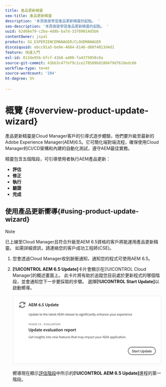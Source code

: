 ```yaml
---
title: 產品更新精靈
seo-title: 產品更新精靈
description: '本頁面是學習產品更新精靈的起點。 '
seo-description: '本頁面是學習產品更新精靈的起點。 '
uuid: 62d68e79-c2ba-4d8b-ba7d-33709014d5b6
contentOwner: jsyal
products: SG_EXPERIENCEMANAGER/CLOUDMANAGER
discoiquuid: ebcc91a5-be9e-4684-8146-d88f4013d4d1
feature: 快速入門
exl-id: 8134e956-bfcf-41b8-a408-fa4375058c6a
source-git-commit: 43bb3c477ef9c1ce178509b8180479d7616edc66
workflow-type: tm+mt
source-wordcount: '204'
ht-degree: 5%

---
```


# 概覽 {#overview-product-update-wizard}

產品更新精靈是Cloud Manager客戶的引導式逐步體驗，他們要升級至最新的Adobe Experience Manager(AEM)6.5。它可簡化端對端流程，確保使用Cloud Manager的CI/CD架構和內建的自動化測試，遵守AEM最佳實務。

精靈包含五個階段，可引導使用者執行AEM產品更新：

* **評估**
* **修正**
* **執行**
* **驗證**
* **完成**


## 使用產品更新嚮導{#using-product-update-wizard}

>[!NOTE]
>
>已上線至Cloud Manager且符合升級至AEM 6.5資格的客戶將能運用產品更新精靈。 如需詳細資訊，請連絡您的客戶成功工程師(CSE)。

1. 您會透過Cloud Manager收到脈衝通知，通知您的程式可使用AEM 6.5。

1. **[!UICONTROL AEM 6.5 Update]**&#x200B;卡片會顯示在[!UICONTROL Cloud Manager]的概述畫面上。 此卡片將有助於追蹤您目前處於更新程式的哪個階段，並會通知您下一步要採取的步驟。 選擇&#x200B;**[!UICONTROL Start Update]**&#x200B;以啟動嚮導。

   ![](assets/Start-Update.png)

   嚮導現在顯示[評估階段](evaluation.md)中所示的&#x200B;**[!UICONTROL AEM 6.5 Update]**&#x200B;進程的第一階段。
